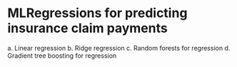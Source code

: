 # MLRegressions for predicting insurance claim payments
a.  Linear regression
b.	Ridge regression
c.	Random forests for regression
d.	Gradient tree boosting for regression
